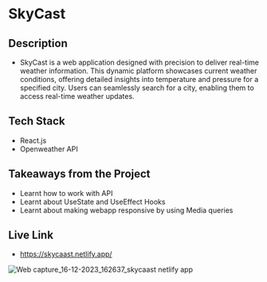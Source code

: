 # SkyCast

## Description
-  SkyCast is a web application designed with precision to deliver real-time weather information. This dynamic platform showcases current weather conditions, offering detailed insights into temperature and pressure for a specified city. Users can seamlessly search for a city, enabling them to access real-time weather updates.

## Tech Stack
- React.js
- Openweather API

## Takeaways from the Project
- Learnt how to work with API
- Learnt about UseState and UseEffect Hooks
- Learnt about making webapp responsive by using Media queries

## Live Link
- https://skycaast.netlify.app/

![Web capture_16-12-2023_162637_skycaast netlify app](https://github.com/shubhankar-shandilya-india/SkyCast/assets/78155393/36db8409-cf3a-4047-8f83-b029b925fa71)
